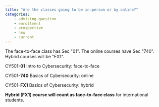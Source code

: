 ```yaml
---
title: "Are the classes going to be in-person or by online?"
categories:
    - advising-question
    - enrollment
    - prospective
    - new
    - current
---
```

The face-to-face class has Sec "01". The online courses have Sec "740".  Hybrid courses will be "FX1".

CY501-**01** Intro to Cybersecurity: face-to-face

CY501-**740** Basics of Cybersecurity: online

CY501-**FX1** Basics of Cybersecurity: hybrid

**Hybrid (FX1) course will count as face-to-face class** for international students.